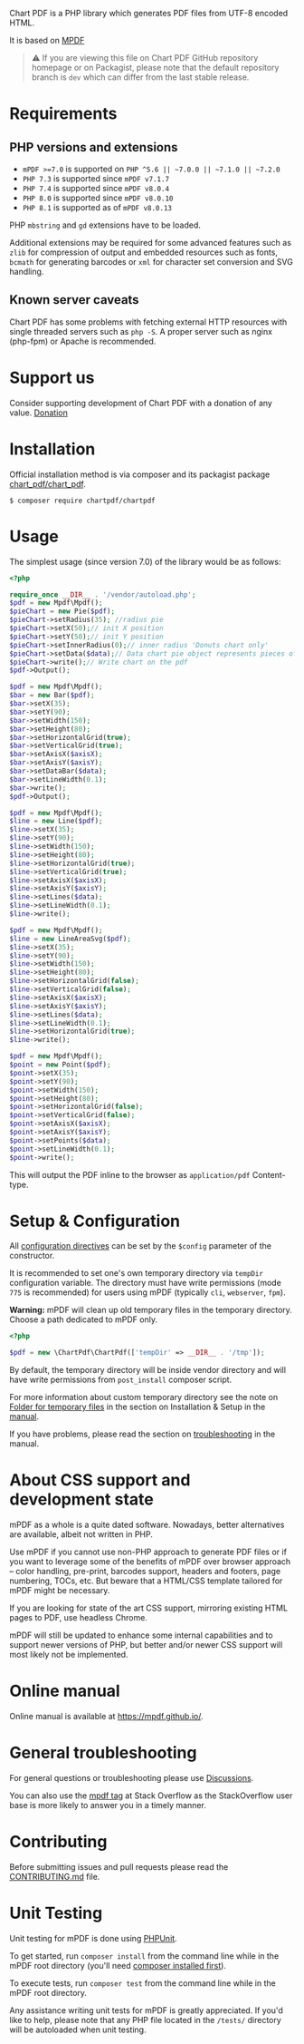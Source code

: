Chart PDF is a PHP library which generates PDF files from UTF-8 encoded HTML.

It is based on [MPDF](https://github.com/mpdf/mpdf)


> ⚠ If you are viewing this file on Chart PDF GitHub repository homepage or on Packagist, please note that
> the default repository branch is `dev` which can differ from the last stable release.

Requirements
============

PHP versions and extensions
---------------------------

- `mPDF >=7.0` is supported on `PHP ^5.6 || ~7.0.0 || ~7.1.0 || ~7.2.0`
- `PHP 7.3` is supported since `mPDF v7.1.7`
- `PHP 7.4` is supported since `mPDF v8.0.4`
- `PHP 8.0` is supported since `mPDF v8.0.10`
- `PHP 8.1` is supported as of `mPDF v8.0.13`

PHP `mbstring` and `gd` extensions have to be loaded.

Additional extensions may be required for some advanced features such as `zlib` for compression of output and
embedded resources such as fonts, `bcmath` for generating barcodes or `xml` for character set conversion
and SVG handling.

Known server caveats
--------------------

Chart PDF has some problems with fetching external HTTP resources with single threaded servers such as `php -S`. A proper
server such as nginx (php-fpm) or Apache is recommended.

Support us
==========

Consider supporting development of Chart PDF with a donation of any value. [Donation](https://www.paypal.com/donate/?business=R8MH6WYWJTJBY&no_recurring=0&currency_code=USD)

Installation
============

Official installation method is via composer and its packagist package [chart_pdf/chart_pdf](https://packagist.org/packages/chart_pdf/chart_pdf).

```
$ composer require chartpdf/chartpdf
```

Usage
=====

The simplest usage (since version 7.0) of the library would be as follows:

```php
<?php

require_once __DIR__ . '/vendor/autoload.php';
$pdf = new Mpdf\Mpdf();
$pieChart = new Pie($pdf);
$pieChart->setRadius(35); //radius pie
$pieChart->setX(50);// init X position
$pieChart->setY(50);// init Y position
$pieChart->setInnerRadius(0);// inner radius 'Donuts chart only'
$pieChart->setData($data);// Data chart pie object represents pieces of chart
$pieChart->write();// Write chart on the pdf
$pdf->Output();

$pdf = new Mpdf\Mpdf();
$bar = new Bar($pdf);
$bar->setX(35);
$bar->setY(90);
$bar->setWidth(150);
$bar->setHeight(80);
$bar->setHorizontalGrid(true);
$bar->setVerticalGrid(true);
$bar->setAxisX($axisX);
$bar->setAxisY($axisY);
$bar->setDataBar($data);
$bar->setLineWidth(0.1);
$bar->write();
$pdf->Output();

$pdf = new Mpdf\Mpdf();
$line = new Line($pdf);
$line->setX(35);
$line->setY(90);
$line->setWidth(150);
$line->setHeight(80);
$line->setHorizontalGrid(true);
$line->setVerticalGrid(true);
$line->setAxisX($axisX);
$line->setAxisY($axisY);
$line->setLines($data);
$line->setLineWidth(0.1);
$line->write();

$pdf = new Mpdf\Mpdf();
$line = new LineAreaSvg($pdf);
$line->setX(35);
$line->setY(90);
$line->setWidth(150);
$line->setHeight(80);
$line->setHorizontalGrid(false);
$line->setVerticalGrid(false);
$line->setAxisX($axisX);
$line->setAxisY($axisY);
$line->setLines($data);
$line->setLineWidth(0.1);
$line->setHorizontalGrid(true);
$line->write();

$pdf = new Mpdf\Mpdf();
$point = new Point($pdf);
$point->setX(35);
$point->setY(90);
$point->setWidth(150);
$point->setHeight(80);
$point->setHorizontalGrid(false);
$point->setVerticalGrid(false);
$point->setAxisX($axisX);
$point->setAxisY($axisY);
$point->setPoints($data);
$point->setLineWidth(0.1);
$point->write();

```

This will output the PDF inline to the browser as `application/pdf` Content-type.

Setup & Configuration
=====================

All [configuration directives](https://mpdf.github.io/reference/mpdf-variables/overview.html) can
be set by the `$config` parameter of the constructor.

It is recommended to set one's own temporary directory via `tempDir` configuration variable.
The directory must have write permissions (mode `775` is recommended) for users using mPDF
(typically `cli`, `webserver`, `fpm`).

**Warning:** mPDF will clean up old temporary files in the temporary directory. Choose a path dedicated to mPDF only.


```php
<?php

$pdf = new \ChartPdf\ChartPdf(['tempDir' => __DIR__ . '/tmp']);

```

By default, the temporary directory will be inside vendor directory and will have write permissions from
`post_install` composer script.

For more information about custom temporary directory see the note on
[Folder for temporary files](https://mpdf.github.io/installation-setup/folders-for-temporary-files.html)
in the section on Installation & Setup in the [manual][1].

If you have problems, please read the section on
[troubleshooting](https://mpdf.github.io/troubleshooting/known-issues.html) in the manual.

About CSS support and development state
=======================================

mPDF as a whole is a quite dated software. Nowadays, better alternatives are available, albeit not written in PHP.

Use mPDF if you cannot use non-PHP approach to generate PDF files or if you want to leverage some of the benefits of mPDF
over browser approach – color handling, pre-print, barcodes support, headers and footers, page numbering, TOCs, etc.
But beware that a HTML/CSS template tailored for mPDF might be necessary.

If you are looking for state of the art CSS support, mirroring existing HTML pages to PDF, use headless Chrome.

mPDF will still be updated to enhance some internal capabilities and to support newer versions of PHP,
but better and/or newer CSS support will most likely not be implemented.

Online manual
=============

Online manual is available at https://mpdf.github.io/.

General troubleshooting
=============

For general questions or troubleshooting please use [Discussions](https://github.com/mpdf/mpdf/discussions).

You can also use the [mpdf tag](https://stackoverflow.com/questions/tagged/mpdf) at Stack Overflow as the StackOverflow user base is more likely to answer you in a timely manner.

Contributing
============

Before submitting issues and pull requests please read the [CONTRIBUTING.md](https://github.com/mpdf/mpdf/blob/development/.github/CONTRIBUTING.md) file.

Unit Testing
============

Unit testing for mPDF is done using [PHPUnit](https://phpunit.de/).

To get started, run `composer install` from the command line while in the mPDF root directory
(you'll need [composer installed first](https://getcomposer.org/download/)).

To execute tests, run `composer test` from the command line while in the mPDF root directory.

Any assistance writing unit tests for mPDF is greatly appreciated. If you'd like to help, please
note that any PHP file located in the `/tests/` directory will be autoloaded when unit testing.

[1]: https://mpdf.github.io

